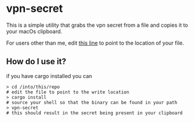 # vpn-secret

This is a simple utility that grabs the vpn secret from a file and copies it to
your macOs clipboard.

For users other than me, edit
[this line](https://github.com/derwolfe/vpn-secret/blob/b38edc27303596f47af5e6bb4c82d2b01834ba5f/src/main.rs#L26) to
point to the location of your file.

## How do I use it?

if you have cargo installed you can

```
> cd /into/this/repo
# edit the file to point to the write location
> cargo install
# source your shell so that the binary can be found in your path
> vpn-secret
# this should result in the secret being present in your clipboard
```
